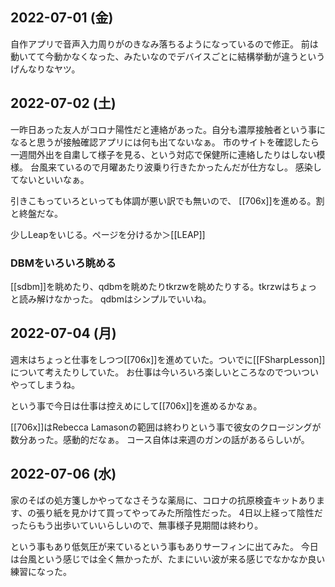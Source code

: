 ## 2022-07-01 (金)

自作アプリで音声入力周りがのきなみ落ちるようになっているので修正。
前は動いてて今動かなくなった、みたいなのでデバイスごとに結構挙動が違うというげんなりなヤツ。

## 2022-07-02 (土)

一昨日あった友人がコロナ陽性だと連絡があった。自分も濃厚接触者という事になると思うが接触確認アプリには何も出てないなぁ。
市のサイトを確認したら一週間外出を自粛して様子を見る、という対応で保健所に連絡したりはしない模様。
台風来ているので月曜あたり波乗り行きたかったんだが仕方なし。
感染してないといいなぁ。

引きこもっていろといっても体調が悪い訳でも無いので、
[[706x]]を進める。割と終盤だな。

少しLeapをいじる。ページを分けるか＞[[LEAP]]

### DBMをいろいろ眺める

[[sdbm]]を眺めたり、qdbmを眺めたりtkrzwを眺めたりする。tkrzwはちょっと読み解けなかった。
qdbmはシンプルでいいね。

## 2022-07-04 (月)

週末はちょっと仕事をしつつ[[706x]]を進めていた。ついでに[[FSharpLesson]]について考えたりしていた。
お仕事は今いろいろ楽しいところなのでついついやってしまうね。

という事で今日は仕事は控えめにして[[706x]]を進めるかなぁ。

[[706x]]はRebecca Lamasonの範囲は終わりという事で彼女のクロージングが数分あった。感動的だなぁ。
コース自体は来週のガンの話があるらしいが。

## 2022-07-06 (水)

家のそばの処方箋しかやってなさそうな薬局に、コロナの抗原検査キットあります、の張り紙を見かけて買ってやってみた所陰性だった。
4日以上経って陰性だったらもう出歩いていいらしいので、無事様子見期間は終わり。

という事もあり低気圧が来ているという事もありサーフィンに出てみた。
今日は台風という感じでは全く無かったが、たまにいい波が来る感じでなかなか良い練習になった。